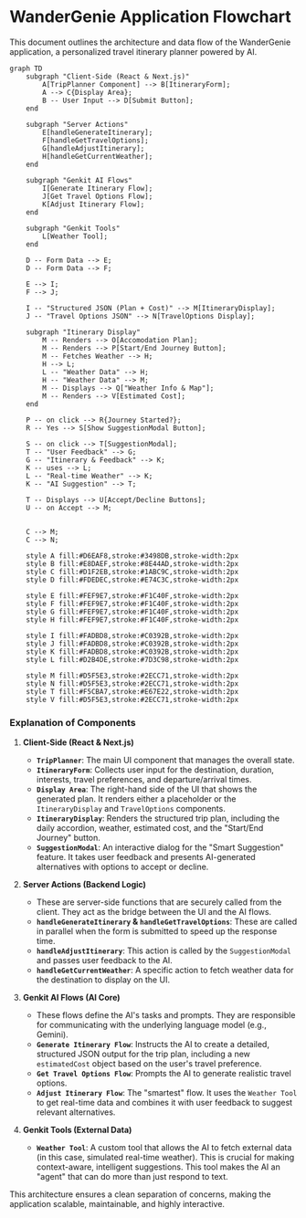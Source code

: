 # WanderGenie Application Flowchart

This document outlines the architecture and data flow of the WanderGenie application, a personalized travel itinerary planner powered by AI.

```mermaid
graph TD
    subgraph "Client-Side (React & Next.js)"
        A[TripPlanner Component] --> B[ItineraryForm];
        A --> C{Display Area};
        B -- User Input --> D[Submit Button];
    end

    subgraph "Server Actions"
        E[handleGenerateItinerary];
        F[handleGetTravelOptions];
        G[handleAdjustItinerary];
        H[handleGetCurrentWeather];
    end

    subgraph "Genkit AI Flows"
        I[Generate Itinerary Flow];
        J[Get Travel Options Flow];
        K[Adjust Itinerary Flow];
    end
    
    subgraph "Genkit Tools"
        L[Weather Tool];
    end

    D -- Form Data --> E;
    D -- Form Data --> F;

    E --> I;
    F --> J;

    I -- "Structured JSON (Plan + Cost)" --> M[ItineraryDisplay];
    J -- "Travel Options JSON" --> N[TravelOptions Display];

    subgraph "Itinerary Display"
        M -- Renders --> O[Accomodation Plan];
        M -- Renders --> P[Start/End Journey Button];
        M -- Fetches Weather --> H;
        H --> L;
        L -- "Weather Data" --> H;
        H -- "Weather Data" --> M;
        M -- Displays --> Q["Weather Info & Map"];
        M -- Renders --> V[Estimated Cost];
    end

    P -- on click --> R{Journey Started?};
    R -- Yes --> S[Show SuggestionModal Button];

    S -- on click --> T[SuggestionModal];
    T -- "User Feedback" --> G;
    G -- "Itinerary & Feedback" --> K;
    K -- uses --> L;
    L -- "Real-time Weather" --> K;
    K -- "AI Suggestion" --> T;
    
    T -- Displays --> U[Accept/Decline Buttons];
    U -- on Accept --> M;


    C --> M;
    C --> N;

    style A fill:#D6EAF8,stroke:#3498DB,stroke-width:2px
    style B fill:#E8DAEF,stroke:#8E44AD,stroke-width:2px
    style C fill:#D1F2EB,stroke:#1ABC9C,stroke-width:2px
    style D fill:#FDEDEC,stroke:#E74C3C,stroke-width:2px

    style E fill:#FEF9E7,stroke:#F1C40F,stroke-width:2px
    style F fill:#FEF9E7,stroke:#F1C40F,stroke-width:2px
    style G fill:#FEF9E7,stroke:#F1C40F,stroke-width:2px
    style H fill:#FEF9E7,stroke:#F1C40F,stroke-width:2px

    style I fill:#FADBD8,stroke:#C0392B,stroke-width:2px
    style J fill:#FADBD8,stroke:#C0392B,stroke-width:2px
    style K fill:#FADBD8,stroke:#C0392B,stroke-width:2px
    style L fill:#D2B4DE,stroke:#7D3C98,stroke-width:2px
    
    style M fill:#D5F5E3,stroke:#2ECC71,stroke-width:2px
    style N fill:#D5F5E3,stroke:#2ECC71,stroke-width:2px
    style T fill:#F5CBA7,stroke:#E67E22,stroke-width:2px
    style V fill:#D5F5E3,stroke:#2ECC71,stroke-width:2px
```

### Explanation of Components

1.  **Client-Side (React & Next.js)**
    *   **`TripPlanner`**: The main UI component that manages the overall state.
    *   **`ItineraryForm`**: Collects user input for the destination, duration, interests, travel preferences, and departure/arrival times.
    *   **`Display Area`**: The right-hand side of the UI that shows the generated plan. It renders either a placeholder or the `ItineraryDisplay` and `TravelOptions` components.
    *   **`ItineraryDisplay`**: Renders the structured trip plan, including the daily accordion, weather, estimated cost, and the "Start/End Journey" button.
    *   **`SuggestionModal`**: An interactive dialog for the "Smart Suggestion" feature. It takes user feedback and presents AI-generated alternatives with options to accept or decline.

2.  **Server Actions (Backend Logic)**
    *   These are server-side functions that are securely called from the client. They act as the bridge between the UI and the AI flows.
    *   **`handleGenerateItinerary` & `handleGetTravelOptions`**: These are called in parallel when the form is submitted to speed up the response time.
    *   **`handleAdjustItinerary`**: This action is called by the `SuggestionModal` and passes user feedback to the AI.
    *   **`handleGetCurrentWeather`**: A specific action to fetch weather data for the destination to display on the UI.

3.  **Genkit AI Flows (AI Core)**
    *   These flows define the AI's tasks and prompts. They are responsible for communicating with the underlying language model (e.g., Gemini).
    *   **`Generate Itinerary Flow`**: Instructs the AI to create a detailed, structured JSON output for the trip plan, including a new `estimatedCost` object based on the user's travel preference.
    *   **`Get Travel Options Flow`**: Prompts the AI to generate realistic travel options.
    *   **`Adjust Itinerary Flow`**: The "smartest" flow. It uses the `Weather Tool` to get real-time data and combines it with user feedback to suggest relevant alternatives.

4.  **Genkit Tools (External Data)**
    *   **`Weather Tool`**: A custom tool that allows the AI to fetch external data (in this case, simulated real-time weather). This is crucial for making context-aware, intelligent suggestions. This tool makes the AI an "agent" that can do more than just respond to text.

This architecture ensures a clean separation of concerns, making the application scalable, maintainable, and highly interactive.
